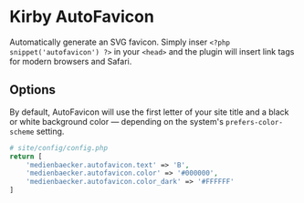 # Kirby AutoFavicon

Automatically generate an SVG favicon. Simply inser `<?php snippet('autofavicon') ?>` in your `<head>` and the plugin will insert link tags for modern browsers and Safari.

## Options

By default, AutoFavicon will use the first letter of your site title and a black or white background color — depending on the system's `prefers-color-scheme` setting.

```php
# site/config/config.php
return [
	'medienbaecker.autofavicon.text' => 'B',
	'medienbaecker.autofavicon.color' => '#000000',
	'medienbaecker.autofavicon.color_dark' => '#FFFFFF'
]
```